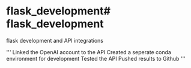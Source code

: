 # flask_development# flask_development
flask development and API integrations 

'''
Linked the OpenAI account to the API
Created a seperate conda environment for development
Tested the API
Pushed results to Github
'''